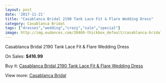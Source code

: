 ```yaml
---
layout: post
date: '2017-11-21'
title: "Casablanca Bridal 2190 Tank Lace Fit & Flare Wedding Dress"
category: Casablanca Bridal
tags: ["dresses","wedding","crazy","sale","special"]
image: http://img.eudances.com/20469-thickbox_default/casablanca-bridal-2190-tank-lace-fit-flare-wedding-dress.jpg
---
```

Casablanca Bridal 2190 Tank Lace Fit & Flare Wedding Dress

On Sales: **$416.99**
<a href="https://www.eudances.com/en/casablanca-bridal/6145-casablanca-bridal-2190-tank-lace-fit-flare-wedding-dress.html"><amp-img layout="responsive" width="600" height="600" src="//img.eudances.com/20469-thickbox_default/casablanca-bridal-2190-tank-lace-fit-flare-wedding-dress.jpg" alt="Casablanca Bridal 2190 Tank Lace Fit & Flare Wedding Dress 0" /></a>
<a href="https://www.eudances.com/en/casablanca-bridal/6145-casablanca-bridal-2190-tank-lace-fit-flare-wedding-dress.html"><amp-img layout="responsive" width="600" height="600" src="//img.eudances.com/20470-thickbox_default/casablanca-bridal-2190-tank-lace-fit-flare-wedding-dress.jpg" alt="Casablanca Bridal 2190 Tank Lace Fit & Flare Wedding Dress 1" /></a>

Buy it: [Casablanca Bridal 2190 Tank Lace Fit & Flare Wedding Dress](https://www.eudances.com/en/casablanca-bridal/6145-casablanca-bridal-2190-tank-lace-fit-flare-wedding-dress.html "Casablanca Bridal 2190 Tank Lace Fit & Flare Wedding Dress")

View more: [Casablanca Bridal](https://www.eudances.com/en/4-casablanca-bridal "Casablanca Bridal")